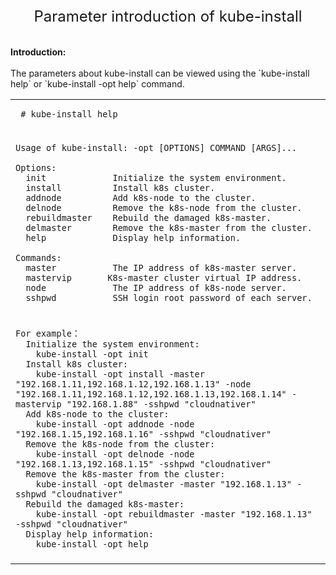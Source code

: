 <center><font size=5>Parameter introduction of kube-install</font></center><br>
<br>
<b>Introduction:</b><br>
<br>
The parameters about kube-install can be viewed using the `kube-install help` or `kube-install -opt help` command. <br>
<table width=100%>
<tr><td>
 
 ```
  # kube-install help
 ```
  
</td></tr>
<tr><td></td></tr>
<tr><td>

```
Usage of kube-install: -opt [OPTIONS] COMMAND [ARGS]...

Options: 
  init             Initialize the system environment.
  install          Install k8s cluster.
  addnode          Add k8s-node to the cluster.
  delnode          Remove the k8s-node from the cluster.
  rebuildmaster    Rebuild the damaged k8s-master.
  delmaster        Remove the k8s-master from the cluster.
  help             Display help information.

Commands:
  master           The IP address of k8s-master server.
  mastervip       K8s-master cluster virtual IP address.
  node             The IP address of k8s-node server.
  sshpwd           SSH login root password of each server.
```

</td></tr>
<tr><td></td></tr>
<tr><td>

```
For example：
  Initialize the system environment:
    kube-install -opt init
  Install k8s cluster:
    kube-install -opt install -master "192.168.1.11,192.168.1.12,192.168.1.13" -node "192.168.1.11,192.168.1.12,192.168.1.13,192.168.1.14" -mastervip "192.168.1.88" -sshpwd "cloudnativer"
  Add k8s-node to the cluster:
    kube-install -opt addnode -node "192.168.1.15,192.168.1.16" -sshpwd "cloudnativer"
  Remove the k8s-node from the cluster:
    kube-install -opt delnode -node "192.168.1.13,192.168.1.15" -sshpwd "cloudnativer"
  Remove the k8s-master from the cluster:
    kube-install -opt delmaster -master "192.168.1.13" -sshpwd "cloudnativer"
  Rebuild the damaged k8s-master:
    kube-install -opt rebuildmaster -master "192.168.1.13" -sshpwd "cloudnativer"
  Display help information:
    kube-install -opt help
```

</td></tr>
<tr><td></td></tr>
</table>
<br>
<br>
<br>


